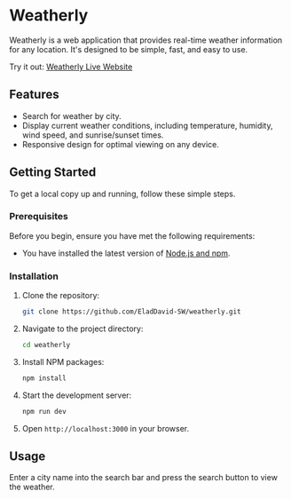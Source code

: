
# Weatherly

Weatherly is a web application that provides real-time weather information for any location. It's designed to be simple, fast, and easy to use.

Try it out: [Weatherly Live Website](https://main--calm-ganache-7f564a.netlify.app/)

## Features

- Search for weather by city.
- Display current weather conditions, including temperature, humidity, wind speed, and sunrise/sunset times.
- Responsive design for optimal viewing on any device.

## Getting Started

To get a local copy up and running, follow these simple steps.

### Prerequisites

Before you begin, ensure you have met the following requirements:
- You have installed the latest version of [Node.js and npm](https://nodejs.org/).

### Installation

1. Clone the repository:
   ```sh
   git clone https://github.com/EladDavid-SW/weatherly.git
   ```
2. Navigate to the project directory:
   ```sh
   cd weatherly
   ```
3. Install NPM packages:
   ```sh
   npm install
   ```
4. Start the development server:
   ```sh
   npm run dev
   ```
5. Open `http://localhost:3000` in your browser.

## Usage

Enter a city name into the search bar and press the search button to view the weather.

